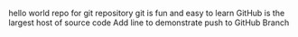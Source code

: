 hello world repo for git repository
git is fun and easy to learn
GitHub is the largest host of source code
Add line to demonstrate push to GitHub Branch
